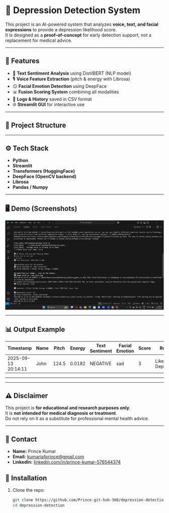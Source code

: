 # 🧠 Depression Detection System

This project is an AI-powered system that analyzes **voice, text, and facial expressions** to provide a depression likelihood score.  
It is designed as a **proof-of-concept** for early detection support, not a replacement for medical advice.  

---

## 🚀 Features
- 📄 **Text Sentiment Analysis** using DistilBERT (NLP model)  
- 🎙️ **Voice Feature Extraction** (pitch & energy with Librosa)  
- 😐 **Facial Emotion Detection** using DeepFace  
- 📊 **Fusion Scoring System** combining all modalities  
- 💾 **Logs & History** saved in CSV format  
- 🌐 **Streamlit GUI** for interactive use  

---

## 📂 Project Structure




---

## ⚙️ Tech Stack
- **Python**  
- **Streamlit**  
- **Transformers (HuggingFace)**  
- **DeepFace (OpenCV backend)**  
- **Librosa**  
- **Pandas / Numpy**  

---

  
## 🖥️ Demo (Screenshots)

![Demo Screenshot](demo_screenshot.png)


---

## 📊 Output Example
| Timestamp           | Name  | Pitch | Energy  | Text Sentiment | Facial Emotion | Score | Result            |
|---------------------|-------|-------|---------|----------------|----------------|-------|-------------------|
| 2025-09-13 20:14:11 | John  | 124.5 | 0.0182  | NEGATIVE       | sad            | 3     | Likely Depressed  |

---

---

## ⚠️ Disclaimer
This project is **for educational and research purposes only**.  
It is **not intended for medical diagnosis or treatment**.  
Do not rely on it as a substitute for professional mental health advice.

---

## 📧 Contact
- **Name:** Prince Kumar  
- **Email:** kumariafprince@gmail.com  
- **LinkedIn:** [linkedin.com/in/prince-kumar-576544374](https://www.linkedin.com/in/prince-kumar-576544374)


## 🔧 Installation
1. Clone the repo:
   ```bash
   git clone https://github.com/Prince-git-hub-360/depression-detection.git
   cd depression-detection

